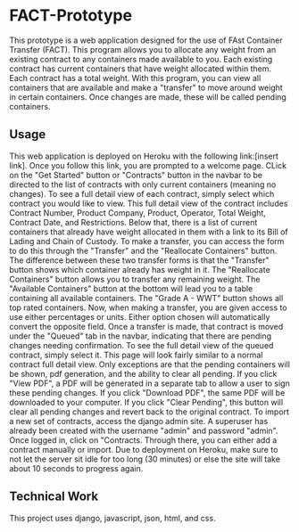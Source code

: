 # FACT-Prototype
This prototype is a web application designed for the use of FAst Container Transfer (FACT). This program allows you to allocate any weight from an existing contract to any containers made available to you. Each existing contract has current containers that have weight allocated within them. Each contract has a total weight. With this program, you can view all containers that are available and make a "transfer" to move around weight in certain containers. Once changes are made, these will be called pending containers. 

## Usage
This web application is deployed on Heroku with the following link:[insert link]. Once you follow this link, you are prompted to a welcome page. CLick on the "Get Started" button or "Contracts" button in the navbar to be directed to the list of contracts with only current containers (meaning no changes). To see a full detail view of each contract, simply select which contract you would like to view. This full detail view of the contract includes Contract Number, Product Company, Product, Operator, Total Weight, Contract Date, and Restrictions. Below that, there is a list of current containers that already have weight allocated in them with a link to its Bill of Lading and Chain of Custody. To make a transfer, you can access the form to do this through the "Transfer" and the "Reallocate Containers" button. The difference between these two transfer forms is that the "Transfer" button shows which container already has weight in it. The "Reallocate Containers" button allows you to transfer any remaining weight. The "Available Containers" button at the bottom will lead you to a table containing all available containers. The "Grade A - WWT" button shows all top rated containers. Now, when making a transfer, you are given access to use either percentages or units. Either option chosen will automatically convert the opposite field. Once a transfer is made, that contract is moved under the "Queued" tab in the navbar, indicating that there are pending changes needing confirmation. To see the full detail view of the queued contract, simply select it. This page will look fairly similar to a normal contract full detail view. Only exceptions are that the pending containers will be shown, pdf generation, and the ability to clear all pending. If you click "View PDF", a PDF will be generated in a separate tab to allow a user to sign these pending changes. If you click "Download PDF", the same PDF will be downloaded to your computer. If you click "Clear Pending", this button will clear all pending changes and revert back to the original contract. To import a new set of contracts, access the django admin site. A superuser has already been created with the username "admin" and password "admin". Once logged in, click on "Contracts. Through there, you can either add a contract manually or import. Due to deployment on Heroku, make sure to not let the server sit idle for too long (30 minutes) or else the site will take about 10 seconds to progress again. 

## Technical Work
This project uses django, javascript, json, html, and css. 
